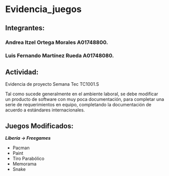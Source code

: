 # Evidencia_juegos

## Integrantes:

### Andrea Itzel Ortega Morales A01748800.
### Luis Fernando Martínez Rueda A01748080.

## Actividad:

Evidencia de proyecto Semana Tec TC1001.S

Tal como sucede generalmente en el ambiente laboral, se debe modificar un producto de software con muy poca documentación, para completar una serie de requerimientos en equipo, completando la documentación de acuerdo a estándares internacionales.

## Juegos Modificados:
***Libería -> Freegames***
* Pacman
* Paint
* Tiro Parabólico
* Memorama
* Snake


